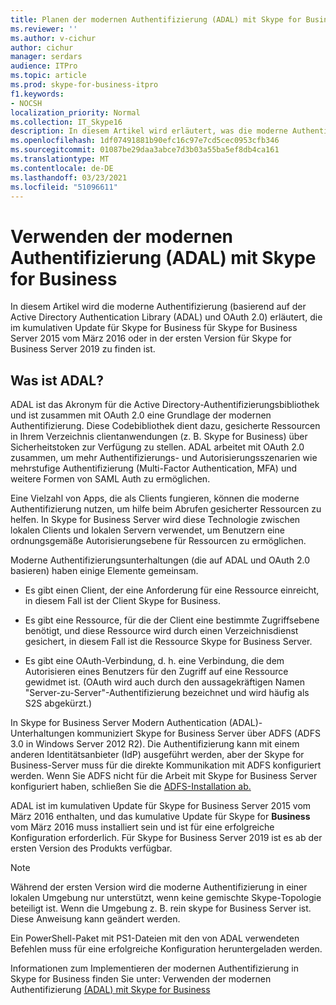 ```yaml
---
title: Planen der modernen Authentifizierung (ADAL) mit Skype for Business
ms.reviewer: ''
ms.author: v-cichur
author: cichur
manager: serdars
audience: ITPro
ms.topic: article
ms.prod: skype-for-business-itpro
f1.keywords:
- NOCSH
localization_priority: Normal
ms.collection: IT_Skype16
description: In diesem Artikel wird erläutert, was die moderne Authentifizierung (basierend auf der Active Directory Authentication Library (ADAL) und OAuth 2.0 ist.
ms.openlocfilehash: 1df07491881b90efc16c97e7cd5cec0953cfb346
ms.sourcegitcommit: 01087be29daa3abce7d3b03a55ba5ef8db4ca161
ms.translationtype: MT
ms.contentlocale: de-DE
ms.lasthandoff: 03/23/2021
ms.locfileid: "51096611"
---
```

# <a name="how-to-use-modern-authentication-adal-with-skype-for-business"></a>Verwenden der modernen Authentifizierung (ADAL) mit Skype for Business
 
In diesem Artikel wird die moderne Authentifizierung (basierend auf der Active Directory Authentication Library (ADAL) und OAuth 2.0) erläutert, die im kumulativen Update für Skype for Business für Skype for Business Server 2015 vom März 2016 oder in der ersten Version für Skype for Business Server 2019 zu finden ist.
  
## <a name="what-is-adal"></a>Was ist ADAL?

ADAL ist das Akronym für die Active Directory-Authentifizierungsbibliothek und ist zusammen mit OAuth 2.0 eine Grundlage der modernen Authentifizierung. Diese Codebibliothek dient dazu, gesicherte Ressourcen in Ihrem Verzeichnis clientanwendungen (z. B. Skype for Business) über Sicherheitstoken zur Verfügung zu stellen. ADAL arbeitet mit OAuth 2.0 zusammen, um mehr Authentifizierungs- und Autorisierungsszenarien wie mehrstufige Authentifizierung (Multi-Factor Authentication, MFA) und weitere Formen von SAML Auth zu ermöglichen.
  
Eine Vielzahl von Apps, die als Clients fungieren, können die moderne Authentifizierung nutzen, um hilfe beim Abrufen gesicherter Ressourcen zu helfen. In Skype for Business Server wird diese Technologie zwischen lokalen Clients und lokalen Servern verwendet, um Benutzern eine ordnungsgemäße Autorisierungsebene für Ressourcen zu ermöglichen.
  
Moderne Authentifizierungsunterhaltungen (die auf ADAL und OAuth 2.0 basieren) haben einige Elemente gemeinsam.
  
- Es gibt einen Client, der eine Anforderung für eine Ressource einreicht, in diesem Fall ist der Client Skype for Business.
    
- Es gibt eine Ressource, für die der Client eine bestimmte Zugriffsebene benötigt, und diese Ressource wird durch einen Verzeichnisdienst gesichert, in diesem Fall ist die Ressource Skype for Business Server.
    
- Es gibt eine OAuth-Verbindung, d. h.  eine Verbindung, die dem Autorisieren eines Benutzers für den Zugriff auf eine Ressource gewidmet ist. (OAuth wird auch durch den aussagekräftigen Namen "Server-zu-Server"-Authentifizierung bezeichnet und wird häufig als S2S abgekürzt.)
    
In Skype for Business Server Modern Authentication (ADAL)-Unterhaltungen kommuniziert Skype for Business Server über ADFS (ADFS 3.0 in Windows Server 2012 R2). Die Authentifizierung kann mit einem anderen Identitätsanbieter (IdP) ausgeführt werden, aber der Skype for Business-Server muss für die direkte Kommunikation mit ADFS konfiguriert werden. Wenn Sie ADFS nicht für die Arbeit mit Skype for Business Server konfiguriert haben, schließen Sie die [ADFS-Installation ab.](/previous-versions/windows/it-pro/windows-server-2008-R2-and-2008/dd727938(v=ws.10))
  
ADAL ist im kumulativen Update für Skype for Business Server 2015 vom März 2016 enthalten, und das kumulative Update für Skype for **Business** vom März 2016 muss installiert sein und ist für eine erfolgreiche Konfiguration erforderlich. Für Skype for Business Server 2019 ist es ab der ersten Version des Produkts verfügbar.
  
> [!NOTE]
> Während der ersten Version wird die moderne Authentifizierung in einer lokalen Umgebung nur unterstützt, wenn keine gemischte Skype-Topologie beteiligt ist. Wenn die Umgebung z. B. rein skype for Business Server ist. Diese Anweisung kann geändert werden. 
  
Ein PowerShell-Paket mit PS1-Dateien mit den von ADAL verwendeten Befehlen muss für eine erfolgreiche Konfiguration heruntergeladen werden.

Informationen zum Implementieren der modernen Authentifizierung in Skype for Business finden Sie unter: Verwenden der modernen Authentifizierung [(ADAL) mit Skype for Business](/microsoft-365/enterprise/hybrid-modern-auth-overview)